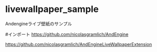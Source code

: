 livewallpaper_sample
====================

Andengineライブ壁紙のサンプル

#インポート
https://github.com/nicolasgramlich/AndEngine  

https://github.com/nicolasgramlich/AndEngineLiveWallpaperExtension  